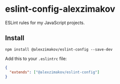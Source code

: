 # eslint-config-alexzimakov
ESLint rules for my JavaScript projects.

## Install

```shell
npm install @alexzimakov/eslint-config --save-dev
```

Add this to your `.eslintrc` file:

```json
{
  "extends": ["@alexzimakov/eslint-config"]
}
```
